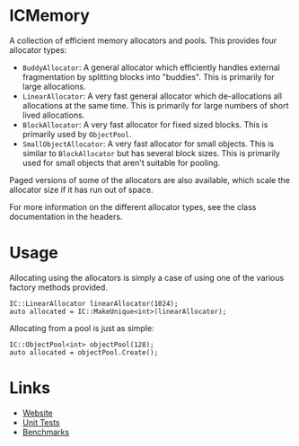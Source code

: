 # ICMemory #

A collection of efficient memory allocators and pools. This provides four allocator types:

* `BuddyAllocator`: A general allocator which efficiently handles external fragmentation by splitting blocks into "buddies". This is primarily for large allocations.
* `LinearAllocator`: A very fast general allocator which de-allocations all allocations at the same time. This is primarily for large numbers of short lived allocations.
* `BlockAllocator`: A very fast allocator for fixed sized blocks. This is primarily used by `ObjectPool`.
* `SmallObjectAllocator`: A very fast allocator for small objects. This is similar to `BlockAllocator` but has several block sizes. This is primarily used for small objects that aren't suitable for pooling.

Paged versions of some of the allocators are also available, which scale the allocator size if it has run out of space.

For more information on the different allocator types, see the class documentation in the headers.

# Usage #

Allocating using the allocators is simply a case of using one of the various factory methods provided.

```
IC::LinearAllocator linearAllocator(1024);
auto allocated = IC::MakeUnique<int>(linearAllocator);
```

Allocating from a pool is just as simple:

```
IC::ObjectPool<int> objectPool(128);
auto allocated = objectPool.Create();
```

# Links #

* [Website](http://www.icopland.co.uk/)
* [Unit Tests](https://github.com/AzCopey/ICMemoryTest)
* [Benchmarks](https://github.com/AzCopey/ICMemoryBenchmark)
